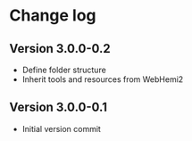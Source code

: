 Change log
==========

Version 3.0.0-0.2
-----------------
* Define folder structure
* Inherit tools and resources from WebHemi2

Version 3.0.0-0.1
-----------------
* Initial version commit
